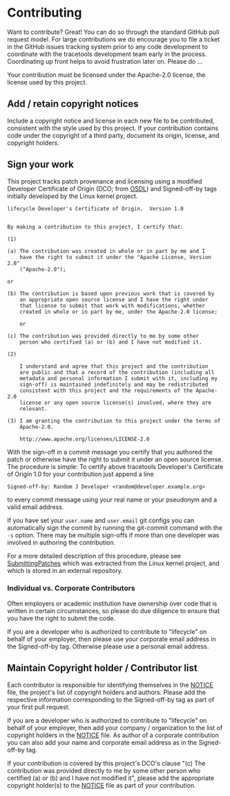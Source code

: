 # Contributing

Want to contribute? Great! You can do so through the standard GitHub pull
request model. For large contributions we do encourage you to file a ticket in
the GitHub issues tracking system prior to any code development to coordinate
with the tracetools development team early in the process. Coordinating up
front helps to avoid frustration later on.  Please do ... 

Your contribution must be licensed under the Apache-2.0 license, the license
used by this project.

## Add / retain copyright notices

Include a copyright notice and license in each new file to be contributed,
consistent with the style used by this project. If your contribution contains
code under the copyright of a third party, document its origin, license, and
copyright holders.

## Sign your work

This project tracks patch provenance and licensing using a modified Developer
Certificate of Origin (DCO; from [OSDL][DCO]) and Signed-off-by tags initially
developed by the Linux kernel project.

```
lifecycle Developer's Certificate of Origin.  Version 1.0


By making a contribution to this project, I certify that:

(1)

(a) The contribution was created in whole or in part by me and I
    have the right to submit it under the "Apache License, Version 2.0"
    ("Apache-2.0"); 

or

(b) The contribution is based upon previous work that is covered by
    an appropriate open source license and I have the right under
    that license to submit that work with modifications, whether
    created in whole or in part by me, under the Apache-2.0 license;

    or

(c) The contribution was provided directly to me by some other
    person who certified (a) or (b) and I have not modified it.

(2)

    I understand and agree that this project and the contribution
    are public and that a record of the contribution (including all
    metadata and personal information I submit with it, including my
    sign-off) is maintained indefinitely and may be redistributed
    consistent with this project and the requirements of the Apache-2.0
    license or any open source license(s) involved, where they are
    relevant.

(3) I am granting the contribution to this project under the terms of
    Apache-2.0.

    http://www.apache.org/licenses/LICENSE-2.0
```

With the sign-off in a commit message you certify that you authored the patch
or otherwise have the right to submit it under an open source license. The
procedure is simple: To certify above tracetools Developer's Certificate of
Origin 1.0 for your contribution just append a line

    Signed-off-by: Random J Developer <random@developer.example.org>

to every commit message using your real name or your pseudonym and a valid
email address.

If you have set your `user.name` and `user.email` git configs you can
automatically sign the commit by running the git-commit command with the `-s`
option.  There may be multiple sign-offs if more than one developer was
involved in authoring the contribution.

For a more detailed description of this procedure, please see
[SubmittingPatches][] which was extracted from the Linux kernel project, and
which is stored in an external repository.

### Individual vs. Corporate Contributors

Often employers or academic institution have ownership over code that is
written in certain circumstances, so please do due diligence to ensure that
you have the right to submit the code.

If you are a developer who is authorized to contribute to "lifecycle" on
behalf of your employer, then please use your corporate email address in the
Signed-off-by tag. Otherwise please use a personal email address.

## Maintain Copyright holder / Contributor list

Each contributor is responsible for identifying themselves in the
[NOTICE](NOTICE) file, the project's list of copyright holders and authors.
Please add the respective information corresponding to the Signed-off-by tag
as part of your first pull request.

If you are a developer who is authorized to contribute to "lifecycle" on
behalf of your employer, then add your company / organization to the list of
copyright holders in the [NOTICE](NOTICE) file. As author of a corporate
contribution you can also add your name and corporate email address as in the
Signed-off-by tag.

If your contribution is covered by this project's DCO's clause "(c) The
contribution was provided directly to me by some other person who certified
(a) or (b) and I have not modified it", please add the appropriate copyright
holder(s) to the [NOTICE](NOTICE) file as part of your contribution.


[DCO]: http://web.archive.org/web/20070306195036/http://osdlab.org/newsroom/press_releases/2004/2004_05_24_dco.html

[SubmittingPatches]: https://github.com/wking/signed-off-by/blob/7d71be37194df05c349157a2161c7534feaf86a4/Documentation/SubmittingPatches


